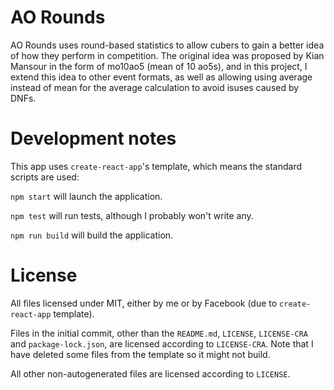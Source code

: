 # AO Rounds

AO Rounds uses round-based statistics to allow cubers to gain a better idea of
how they perform in competition.
The original idea was proposed by Kian Mansour in the form of mo10ao5
(mean of 10 ao5s),
and in this project, I extend this idea to other event formats,
as well as allowing using average instead of mean
for the average calculation to avoid isuses caused by DNFs.

# Development notes

This app uses `create-react-app`'s template,
which means the standard scripts are used:

`npm start` will launch the application.

`npm test` will run tests, although I probably won't write any.

`npm run build` will build the application.

# License

All files licensed under MIT, either by me or by Facebook
(due to `create-react-app` template).

Files in the initial commit,
other than the `README.md`, `LICENSE`, `LICENSE-CRA` and `package-lock.json`,
are licensed according to `LICENSE-CRA`.
Note that I have deleted some files from the template so it might not build.

All other non-autogenerated files are licensed according to `LICENSE`.